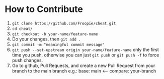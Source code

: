 # How to Contribute
1. `git clone https://github.com/Froopie/cheat.git`
2. `cd cheat/`
3. `git checkout -b your-name/feature-name`
4. Do your changes, then `git add .`
5. `git commit -m "meaningful commit message"`
6. `git push --set-upstream origin your-name/feature-name` only the first time you push, otherwise you can just `git push` or `git push -f` to force push changes.
7. Go to github, Pull Requests, and create a new Pull Request from your branch to the main branch e.g.: base: main <-- compare: your-branch